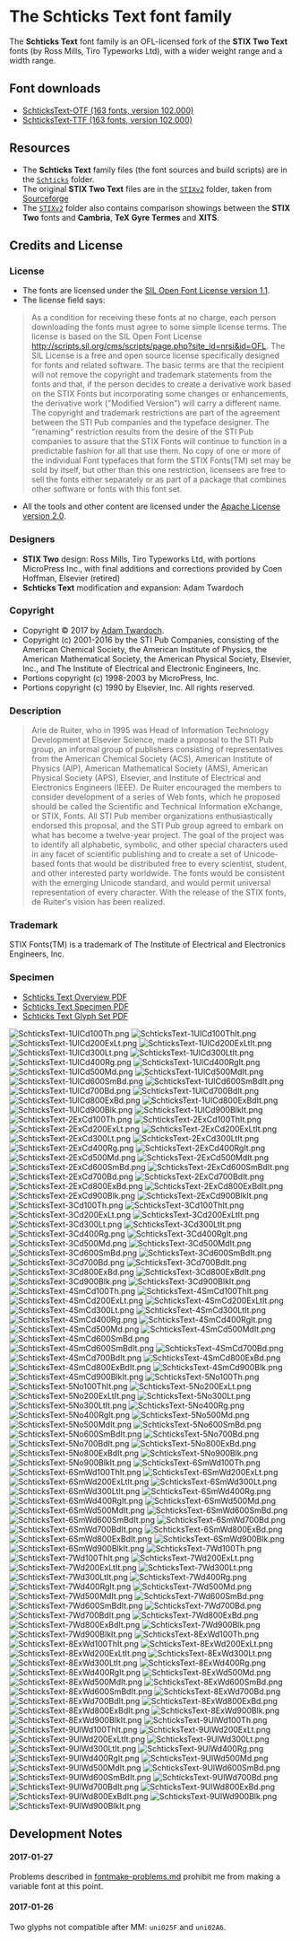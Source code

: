 
# The **Schticks Text** font family

The **Schticks Text** font family is an OFL-licensed fork of the **STIX Two Text** fonts (by Ross Mills, Tiro Typeworks Ltd), with a wider weight range and a width range.

## Font downloads

* [SchticksText-OTF (163 fonts, version 102.000)](https://github.com/twardoch/schticks-fonts-ofl/blob/master/Schticks/Fonts/SchticksText-OTF.zip?raw=true)
* [SchticksText-TTF (163 fonts, version 102.000)](https://github.com/twardoch/schticks-fonts-ofl/blob/master/Schticks/Fonts/SchticksText-TTF.zip?raw=true)

## Resources

* The **Schticks Text** family files (the font sources and build scripts) are in the [`Schticks`](Schticks/) folder.
* The original **STIX Two Text** files are in the [`STIXv2`](STIXv2/) folder, taken from [Sourceforge](https://sourceforge.net/projects/stixfonts/files/Current%20Release/STIXv2.0.0.zip/download)
* The [`STIXv2`](STIXv2/) folder also contains comparison showings between the **STIX Two** fonts and **Cambria**, **TeX Gyre Termes** and **XITS**.

## Credits and License

### License

* The fonts are licensed under the [SIL Open Font License version 1.1](./fonts.LICENSE).
* The license field says:

> As a condition for receiving these fonts at no charge, each person downloading the fonts must agree to some simple license terms. The license is based on the SIL Open Font License <http://scripts.sil.org/cms/scripts/page.php?site_id=nrsi&id=OFL>. The SIL License is a free and open source license specifically designed for fonts and related software. The basic terms are that the recipient will not remove the copyright and trademark statements from the fonts and that, if the person decides to create a derivative work based on the STIX Fonts but incorporating some changes or enhancements, the derivative work ("Modified Version") will carry a different name. The copyright and trademark restrictions are part of the agreement between the STI Pub companies and the typeface designer. The "renaming" restriction results from the desire of the STI Pub companies to assure that the STIX Fonts will continue to function in a predictable fashion for all that use them. No copy of one or more of the individual Font typefaces that form the STIX Fonts(TM) set may be sold by itself, but other than this one restriction, licensees are free to sell the fonts either separately or as part of a package that combines other software or fonts with this font set.

* All the tools and other content are licensed under the [Apache License version 2.0](./other.LICENSE).

### Designers

* **STIX Two** design: Ross Mills, Tiro Typeworks Ltd, with portions MicroPress Inc., with final additions and corrections provided by Coen Hoffman, Elsevier (retired)
* **Schticks Text** modification and expansion: Adam Twardoch

### Copyright

* Copyright © 2017 by [Adam Twardoch](https://github.com/twardoch/).
* Copyright (c) 2001-2016 by the STI Pub Companies, consisting of the American Chemical Society, the American Institute of Physics, the American Mathematical Society, the American Physical Society, Elsevier, Inc., and The Institute of Electrical and Electronic Engineers, Inc.
* Portions copyright (c) 1998-2003 by MicroPress, Inc.
* Portions copyright (c) 1990 by Elsevier, Inc.  All rights reserved.

### Description

> Arie de Ruiter, who in 1995 was Head of Information Technology Development at Elsevier Science, made a proposal to the STI Pub group, an informal group of publishers consisting of representatives from the American Chemical Society (ACS), American Institute of Physics (AIP), American Mathematical Society (AMS), American Physical Society (APS), Elsevier, and Institute of Electrical and Electronics Engineers (IEEE). De Ruiter encouraged the members to consider development of a series of Web fonts, which he proposed should be called the Scientific and Technical Information eXchange, or STIX, Fonts. All STI Pub member organizations enthusiastically endorsed this proposal, and the STI Pub group agreed to embark on what has become a twelve-year project. The goal of the project was to identify all alphabetic, symbolic, and other special characters used in any facet of scientific publishing and to create a set of Unicode-based fonts that would be distributed free to every scientist, student, and other interested party worldwide. The fonts would be consistent with the emerging Unicode standard, and would permit universal representation of every character. With the release of the STIX fonts, de Ruiter's vision has been realized.

### Trademark

STIX Fonts(TM) is a trademark of The Institute of Electrical and Electronics Engineers, Inc.

### Specimen

* [Schticks Text Overview PDF](Schticks/Media/Schticks-Text-Overview.pdf)
* [Schticks Text Specimen PDF](Schticks/Media/Schticks-Text-Specimen.pdf)
* [Schticks Text Glyph Set PDF](Schticks/Media/Schticks-Text-Glyphset.pdf)

![SchticksText-1UlCd100Th.png](Schticks/Media/png/SchticksText-1UlCd100Th.png)
![SchticksText-1UlCd100ThIt.png](Schticks/Media/png/SchticksText-1UlCd100ThIt.png)
![SchticksText-1UlCd200ExLt.png](Schticks/Media/png/SchticksText-1UlCd200ExLt.png)
![SchticksText-1UlCd200ExLtIt.png](Schticks/Media/png/SchticksText-1UlCd200ExLtIt.png)
![SchticksText-1UlCd300Lt.png](Schticks/Media/png/SchticksText-1UlCd300Lt.png)
![SchticksText-1UlCd300LtIt.png](Schticks/Media/png/SchticksText-1UlCd300LtIt.png)
![SchticksText-1UlCd400Rg.png](Schticks/Media/png/SchticksText-1UlCd400Rg.png)
![SchticksText-1UlCd400RgIt.png](Schticks/Media/png/SchticksText-1UlCd400RgIt.png)
![SchticksText-1UlCd500Md.png](Schticks/Media/png/SchticksText-1UlCd500Md.png)
![SchticksText-1UlCd500MdIt.png](Schticks/Media/png/SchticksText-1UlCd500MdIt.png)
![SchticksText-1UlCd600SmBd.png](Schticks/Media/png/SchticksText-1UlCd600SmBd.png)
![SchticksText-1UlCd600SmBdIt.png](Schticks/Media/png/SchticksText-1UlCd600SmBdIt.png)
![SchticksText-1UlCd700Bd.png](Schticks/Media/png/SchticksText-1UlCd700Bd.png)
![SchticksText-1UlCd700BdIt.png](Schticks/Media/png/SchticksText-1UlCd700BdIt.png)
![SchticksText-1UlCd800ExBd.png](Schticks/Media/png/SchticksText-1UlCd800ExBd.png)
![SchticksText-1UlCd800ExBdIt.png](Schticks/Media/png/SchticksText-1UlCd800ExBdIt.png)
![SchticksText-1UlCd900Blk.png](Schticks/Media/png/SchticksText-1UlCd900Blk.png)
![SchticksText-1UlCd900BlkIt.png](Schticks/Media/png/SchticksText-1UlCd900BlkIt.png)
![SchticksText-2ExCd100Th.png](Schticks/Media/png/SchticksText-2ExCd100Th.png)
![SchticksText-2ExCd100ThIt.png](Schticks/Media/png/SchticksText-2ExCd100ThIt.png)
![SchticksText-2ExCd200ExLt.png](Schticks/Media/png/SchticksText-2ExCd200ExLt.png)
![SchticksText-2ExCd200ExLtIt.png](Schticks/Media/png/SchticksText-2ExCd200ExLtIt.png)
![SchticksText-2ExCd300Lt.png](Schticks/Media/png/SchticksText-2ExCd300Lt.png)
![SchticksText-2ExCd300LtIt.png](Schticks/Media/png/SchticksText-2ExCd300LtIt.png)
![SchticksText-2ExCd400Rg.png](Schticks/Media/png/SchticksText-2ExCd400Rg.png)
![SchticksText-2ExCd400RgIt.png](Schticks/Media/png/SchticksText-2ExCd400RgIt.png)
![SchticksText-2ExCd500Md.png](Schticks/Media/png/SchticksText-2ExCd500Md.png)
![SchticksText-2ExCd500MdIt.png](Schticks/Media/png/SchticksText-2ExCd500MdIt.png)
![SchticksText-2ExCd600SmBd.png](Schticks/Media/png/SchticksText-2ExCd600SmBd.png)
![SchticksText-2ExCd600SmBdIt.png](Schticks/Media/png/SchticksText-2ExCd600SmBdIt.png)
![SchticksText-2ExCd700Bd.png](Schticks/Media/png/SchticksText-2ExCd700Bd.png)
![SchticksText-2ExCd700BdIt.png](Schticks/Media/png/SchticksText-2ExCd700BdIt.png)
![SchticksText-2ExCd800ExBd.png](Schticks/Media/png/SchticksText-2ExCd800ExBd.png)
![SchticksText-2ExCd800ExBdIt.png](Schticks/Media/png/SchticksText-2ExCd800ExBdIt.png)
![SchticksText-2ExCd900Blk.png](Schticks/Media/png/SchticksText-2ExCd900Blk.png)
![SchticksText-2ExCd900BlkIt.png](Schticks/Media/png/SchticksText-2ExCd900BlkIt.png)
![SchticksText-3Cd100Th.png](Schticks/Media/png/SchticksText-3Cd100Th.png)
![SchticksText-3Cd100ThIt.png](Schticks/Media/png/SchticksText-3Cd100ThIt.png)
![SchticksText-3Cd200ExLt.png](Schticks/Media/png/SchticksText-3Cd200ExLt.png)
![SchticksText-3Cd200ExLtIt.png](Schticks/Media/png/SchticksText-3Cd200ExLtIt.png)
![SchticksText-3Cd300Lt.png](Schticks/Media/png/SchticksText-3Cd300Lt.png)
![SchticksText-3Cd300LtIt.png](Schticks/Media/png/SchticksText-3Cd300LtIt.png)
![SchticksText-3Cd400Rg.png](Schticks/Media/png/SchticksText-3Cd400Rg.png)
![SchticksText-3Cd400RgIt.png](Schticks/Media/png/SchticksText-3Cd400RgIt.png)
![SchticksText-3Cd500Md.png](Schticks/Media/png/SchticksText-3Cd500Md.png)
![SchticksText-3Cd500MdIt.png](Schticks/Media/png/SchticksText-3Cd500MdIt.png)
![SchticksText-3Cd600SmBd.png](Schticks/Media/png/SchticksText-3Cd600SmBd.png)
![SchticksText-3Cd600SmBdIt.png](Schticks/Media/png/SchticksText-3Cd600SmBdIt.png)
![SchticksText-3Cd700Bd.png](Schticks/Media/png/SchticksText-3Cd700Bd.png)
![SchticksText-3Cd700BdIt.png](Schticks/Media/png/SchticksText-3Cd700BdIt.png)
![SchticksText-3Cd800ExBd.png](Schticks/Media/png/SchticksText-3Cd800ExBd.png)
![SchticksText-3Cd800ExBdIt.png](Schticks/Media/png/SchticksText-3Cd800ExBdIt.png)
![SchticksText-3Cd900Blk.png](Schticks/Media/png/SchticksText-3Cd900Blk.png)
![SchticksText-3Cd900BlkIt.png](Schticks/Media/png/SchticksText-3Cd900BlkIt.png)
![SchticksText-4SmCd100Th.png](Schticks/Media/png/SchticksText-4SmCd100Th.png)
![SchticksText-4SmCd100ThIt.png](Schticks/Media/png/SchticksText-4SmCd100ThIt.png)
![SchticksText-4SmCd200ExLt.png](Schticks/Media/png/SchticksText-4SmCd200ExLt.png)
![SchticksText-4SmCd200ExLtIt.png](Schticks/Media/png/SchticksText-4SmCd200ExLtIt.png)
![SchticksText-4SmCd300Lt.png](Schticks/Media/png/SchticksText-4SmCd300Lt.png)
![SchticksText-4SmCd300LtIt.png](Schticks/Media/png/SchticksText-4SmCd300LtIt.png)
![SchticksText-4SmCd400Rg.png](Schticks/Media/png/SchticksText-4SmCd400Rg.png)
![SchticksText-4SmCd400RgIt.png](Schticks/Media/png/SchticksText-4SmCd400RgIt.png)
![SchticksText-4SmCd500Md.png](Schticks/Media/png/SchticksText-4SmCd500Md.png)
![SchticksText-4SmCd500MdIt.png](Schticks/Media/png/SchticksText-4SmCd500MdIt.png)
![SchticksText-4SmCd600SmBd.png](Schticks/Media/png/SchticksText-4SmCd600SmBd.png)
![SchticksText-4SmCd600SmBdIt.png](Schticks/Media/png/SchticksText-4SmCd600SmBdIt.png)
![SchticksText-4SmCd700Bd.png](Schticks/Media/png/SchticksText-4SmCd700Bd.png)
![SchticksText-4SmCd700BdIt.png](Schticks/Media/png/SchticksText-4SmCd700BdIt.png)
![SchticksText-4SmCd800ExBd.png](Schticks/Media/png/SchticksText-4SmCd800ExBd.png)
![SchticksText-4SmCd800ExBdIt.png](Schticks/Media/png/SchticksText-4SmCd800ExBdIt.png)
![SchticksText-4SmCd900Blk.png](Schticks/Media/png/SchticksText-4SmCd900Blk.png)
![SchticksText-4SmCd900BlkIt.png](Schticks/Media/png/SchticksText-4SmCd900BlkIt.png)
![SchticksText-5No100Th.png](Schticks/Media/png/SchticksText-5No100Th.png)
![SchticksText-5No100ThIt.png](Schticks/Media/png/SchticksText-5No100ThIt.png)
![SchticksText-5No200ExLt.png](Schticks/Media/png/SchticksText-5No200ExLt.png)
![SchticksText-5No200ExLtIt.png](Schticks/Media/png/SchticksText-5No200ExLtIt.png)
![SchticksText-5No300Lt.png](Schticks/Media/png/SchticksText-5No300Lt.png)
![SchticksText-5No300LtIt.png](Schticks/Media/png/SchticksText-5No300LtIt.png)
![SchticksText-5No400Rg.png](Schticks/Media/png/SchticksText-5No400Rg.png)
![SchticksText-5No400RgIt.png](Schticks/Media/png/SchticksText-5No400RgIt.png)
![SchticksText-5No500Md.png](Schticks/Media/png/SchticksText-5No500Md.png)
![SchticksText-5No500MdIt.png](Schticks/Media/png/SchticksText-5No500MdIt.png)
![SchticksText-5No600SmBd.png](Schticks/Media/png/SchticksText-5No600SmBd.png)
![SchticksText-5No600SmBdIt.png](Schticks/Media/png/SchticksText-5No600SmBdIt.png)
![SchticksText-5No700Bd.png](Schticks/Media/png/SchticksText-5No700Bd.png)
![SchticksText-5No700BdIt.png](Schticks/Media/png/SchticksText-5No700BdIt.png)
![SchticksText-5No800ExBd.png](Schticks/Media/png/SchticksText-5No800ExBd.png)
![SchticksText-5No800ExBdIt.png](Schticks/Media/png/SchticksText-5No800ExBdIt.png)
![SchticksText-5No900Blk.png](Schticks/Media/png/SchticksText-5No900Blk.png)
![SchticksText-5No900BlkIt.png](Schticks/Media/png/SchticksText-5No900BlkIt.png)
![SchticksText-6SmWd100Th.png](Schticks/Media/png/SchticksText-6SmWd100Th.png)
![SchticksText-6SmWd100ThIt.png](Schticks/Media/png/SchticksText-6SmWd100ThIt.png)
![SchticksText-6SmWd200ExLt.png](Schticks/Media/png/SchticksText-6SmWd200ExLt.png)
![SchticksText-6SmWd200ExLtIt.png](Schticks/Media/png/SchticksText-6SmWd200ExLtIt.png)
![SchticksText-6SmWd300Lt.png](Schticks/Media/png/SchticksText-6SmWd300Lt.png)
![SchticksText-6SmWd300LtIt.png](Schticks/Media/png/SchticksText-6SmWd300LtIt.png)
![SchticksText-6SmWd400Rg.png](Schticks/Media/png/SchticksText-6SmWd400Rg.png)
![SchticksText-6SmWd400RgIt.png](Schticks/Media/png/SchticksText-6SmWd400RgIt.png)
![SchticksText-6SmWd500Md.png](Schticks/Media/png/SchticksText-6SmWd500Md.png)
![SchticksText-6SmWd500MdIt.png](Schticks/Media/png/SchticksText-6SmWd500MdIt.png)
![SchticksText-6SmWd600SmBd.png](Schticks/Media/png/SchticksText-6SmWd600SmBd.png)
![SchticksText-6SmWd600SmBdIt.png](Schticks/Media/png/SchticksText-6SmWd600SmBdIt.png)
![SchticksText-6SmWd700Bd.png](Schticks/Media/png/SchticksText-6SmWd700Bd.png)
![SchticksText-6SmWd700BdIt.png](Schticks/Media/png/SchticksText-6SmWd700BdIt.png)
![SchticksText-6SmWd800ExBd.png](Schticks/Media/png/SchticksText-6SmWd800ExBd.png)
![SchticksText-6SmWd800ExBdIt.png](Schticks/Media/png/SchticksText-6SmWd800ExBdIt.png)
![SchticksText-6SmWd900Blk.png](Schticks/Media/png/SchticksText-6SmWd900Blk.png)
![SchticksText-6SmWd900BlkIt.png](Schticks/Media/png/SchticksText-6SmWd900BlkIt.png)
![SchticksText-7Wd100Th.png](Schticks/Media/png/SchticksText-7Wd100Th.png)
![SchticksText-7Wd100ThIt.png](Schticks/Media/png/SchticksText-7Wd100ThIt.png)
![SchticksText-7Wd200ExLt.png](Schticks/Media/png/SchticksText-7Wd200ExLt.png)
![SchticksText-7Wd200ExLtIt.png](Schticks/Media/png/SchticksText-7Wd200ExLtIt.png)
![SchticksText-7Wd300Lt.png](Schticks/Media/png/SchticksText-7Wd300Lt.png)
![SchticksText-7Wd300LtIt.png](Schticks/Media/png/SchticksText-7Wd300LtIt.png)
![SchticksText-7Wd400Rg.png](Schticks/Media/png/SchticksText-7Wd400Rg.png)
![SchticksText-7Wd400RgIt.png](Schticks/Media/png/SchticksText-7Wd400RgIt.png)
![SchticksText-7Wd500Md.png](Schticks/Media/png/SchticksText-7Wd500Md.png)
![SchticksText-7Wd500MdIt.png](Schticks/Media/png/SchticksText-7Wd500MdIt.png)
![SchticksText-7Wd600SmBd.png](Schticks/Media/png/SchticksText-7Wd600SmBd.png)
![SchticksText-7Wd600SmBdIt.png](Schticks/Media/png/SchticksText-7Wd600SmBdIt.png)
![SchticksText-7Wd700Bd.png](Schticks/Media/png/SchticksText-7Wd700Bd.png)
![SchticksText-7Wd700BdIt.png](Schticks/Media/png/SchticksText-7Wd700BdIt.png)
![SchticksText-7Wd800ExBd.png](Schticks/Media/png/SchticksText-7Wd800ExBd.png)
![SchticksText-7Wd800ExBdIt.png](Schticks/Media/png/SchticksText-7Wd800ExBdIt.png)
![SchticksText-7Wd900Blk.png](Schticks/Media/png/SchticksText-7Wd900Blk.png)
![SchticksText-7Wd900BlkIt.png](Schticks/Media/png/SchticksText-7Wd900BlkIt.png)
![SchticksText-8ExWd100Th.png](Schticks/Media/png/SchticksText-8ExWd100Th.png)
![SchticksText-8ExWd100ThIt.png](Schticks/Media/png/SchticksText-8ExWd100ThIt.png)
![SchticksText-8ExWd200ExLt.png](Schticks/Media/png/SchticksText-8ExWd200ExLt.png)
![SchticksText-8ExWd200ExLtIt.png](Schticks/Media/png/SchticksText-8ExWd200ExLtIt.png)
![SchticksText-8ExWd300Lt.png](Schticks/Media/png/SchticksText-8ExWd300Lt.png)
![SchticksText-8ExWd300LtIt.png](Schticks/Media/png/SchticksText-8ExWd300LtIt.png)
![SchticksText-8ExWd400Rg.png](Schticks/Media/png/SchticksText-8ExWd400Rg.png)
![SchticksText-8ExWd400RgIt.png](Schticks/Media/png/SchticksText-8ExWd400RgIt.png)
![SchticksText-8ExWd500Md.png](Schticks/Media/png/SchticksText-8ExWd500Md.png)
![SchticksText-8ExWd500MdIt.png](Schticks/Media/png/SchticksText-8ExWd500MdIt.png)
![SchticksText-8ExWd600SmBd.png](Schticks/Media/png/SchticksText-8ExWd600SmBd.png)
![SchticksText-8ExWd600SmBdIt.png](Schticks/Media/png/SchticksText-8ExWd600SmBdIt.png)
![SchticksText-8ExWd700Bd.png](Schticks/Media/png/SchticksText-8ExWd700Bd.png)
![SchticksText-8ExWd700BdIt.png](Schticks/Media/png/SchticksText-8ExWd700BdIt.png)
![SchticksText-8ExWd800ExBd.png](Schticks/Media/png/SchticksText-8ExWd800ExBd.png)
![SchticksText-8ExWd800ExBdIt.png](Schticks/Media/png/SchticksText-8ExWd800ExBdIt.png)
![SchticksText-8ExWd900Blk.png](Schticks/Media/png/SchticksText-8ExWd900Blk.png)
![SchticksText-8ExWd900BlkIt.png](Schticks/Media/png/SchticksText-8ExWd900BlkIt.png)
![SchticksText-9UlWd100Th.png](Schticks/Media/png/SchticksText-9UlWd100Th.png)
![SchticksText-9UlWd100ThIt.png](Schticks/Media/png/SchticksText-9UlWd100ThIt.png)
![SchticksText-9UlWd200ExLt.png](Schticks/Media/png/SchticksText-9UlWd200ExLt.png)
![SchticksText-9UlWd200ExLtIt.png](Schticks/Media/png/SchticksText-9UlWd200ExLtIt.png)
![SchticksText-9UlWd300Lt.png](Schticks/Media/png/SchticksText-9UlWd300Lt.png)
![SchticksText-9UlWd300LtIt.png](Schticks/Media/png/SchticksText-9UlWd300LtIt.png)
![SchticksText-9UlWd400Rg.png](Schticks/Media/png/SchticksText-9UlWd400Rg.png)
![SchticksText-9UlWd400RgIt.png](Schticks/Media/png/SchticksText-9UlWd400RgIt.png)
![SchticksText-9UlWd500Md.png](Schticks/Media/png/SchticksText-9UlWd500Md.png)
![SchticksText-9UlWd500MdIt.png](Schticks/Media/png/SchticksText-9UlWd500MdIt.png)
![SchticksText-9UlWd600SmBd.png](Schticks/Media/png/SchticksText-9UlWd600SmBd.png)
![SchticksText-9UlWd600SmBdIt.png](Schticks/Media/png/SchticksText-9UlWd600SmBdIt.png)
![SchticksText-9UlWd700Bd.png](Schticks/Media/png/SchticksText-9UlWd700Bd.png)
![SchticksText-9UlWd700BdIt.png](Schticks/Media/png/SchticksText-9UlWd700BdIt.png)
![SchticksText-9UlWd800ExBd.png](Schticks/Media/png/SchticksText-9UlWd800ExBd.png)
![SchticksText-9UlWd800ExBdIt.png](Schticks/Media/png/SchticksText-9UlWd800ExBdIt.png)
![SchticksText-9UlWd900Blk.png](Schticks/Media/png/SchticksText-9UlWd900Blk.png)
![SchticksText-9UlWd900BlkIt.png](Schticks/Media/png/SchticksText-9UlWd900BlkIt.png)

## Development Notes

#### 2017-01-27

Problems described in [fontmake-problems.md](Schticks/Sources/fontmake-problems.md) prohibit me from making a variable font at this point.

#### 2017-01-26

Two glyphs not compatible after MM: `uni025F` and `uni02A6`.

